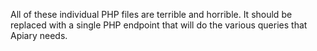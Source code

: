 All of these individual PHP files are terrible and horrible. It should be replaced with a single PHP
endpoint that will do the various queries that Apiary needs.
